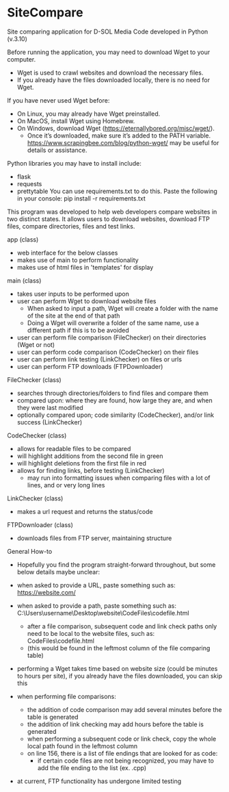 # SiteCompare
Site comparing application for D-SOL Media
Code developed in Python (v.3.10)

Before running the application, you may need to download Wget to your computer.
 - Wget is used to crawl websites and download the necessary files. 
 - If you already have the files downloaded locally, there is no need for Wget.

  If you have never used Wget before:
   - On Linux, you may already have Wget preinstalled.
   - On MacOS, install Wget using Homebrew.
   - On Windows, download Wget (https://eternallybored.org/misc/wget/). 
     - Once it’s downloaded, make sure it’s added to the PATH variable.
   https://www.scrapingbee.com/blog/python-wget/ may be useful for details or assistance.

Python libraries you may have to install include:
- flask
- requests
- prettytable
You can use requirements.txt to do this. Paste the following in your console:
pip install -r requirements.txt

This program was developed to help web developers compare websites in two distinct states.
It allows users to download websites, download FTP files, compare directories, files and test links.

app (class)
- web interface for the below classes
- makes use of main to perform functionality
- makes use of html files in 'templates' for display

main (class)
- takes user inputs to be performed upon
- user can perform Wget to download website files
  - When asked to input a path, Wget will create a folder with the name of the site at the end of that path
  - Doing a Wget will overwrite a folder of the same name, use a different path if this is to be avoided
- user can perform file comparison (FileChecker) on their directories (Wget or not)
- user can perform code comparison (CodeChecker) on their files
- user can perform link testing (LinkChecker) on files or urls
- user can perform FTP downloads (FTPDownloader)

FileChecker (class)
- searches through directories/folders to find files and compare them
- compared upon: where they are found, how large they are, and when they were last modified
- optionally compared upon; code similarity (CodeChecker), and/or link success (LinkChecker)

CodeChecker (class)
- allows for readable files to be compared
- will highlight additions from the second file in green
- will highlight deletions from the first file in red
- allows for finding links, before testing (LinkChecker)
  - may run into formatting issues when comparing files with a lot of lines, and or very long lines

LinkChecker (class)
- makes a url request and returns the status/code

FTPDownloader (class)
- downloads files from FTP server, maintaining structure



General How-to
- Hopefully you find the program straight-forward throughout, but some below details maybe unclear:

- when asked to provide a URL, paste something such as: https://website.com/
- when asked to provide a path, paste something such as: C:\Users\username\Desktop\website\CodeFiles\codefile.html
  - after a file comparison, subsequent code and link check paths only need to be local to the website files, such as: CodeFiles\codefile.html
  - (this would be found in the leftmost column of the file comparing table)

- performing a Wget takes time based on website size (could be minutes to hours per site), if you already have the files downloaded, you can skip this

- when performing file comparisons:
  - the addition of code comparison may add several minutes before the table is generated
  - the addition of link checking may add hours before the table is generated
  - when performing a subsequent code or link check, copy the whole local path found in the leftmost column
  - on line 156, there is a list of file endings that are looked for as code:
    - if certain code files are not being recognized, you may have to add the file ending to the list (ex. .cpp)

- at current, FTP functionality has undergone limited testing
